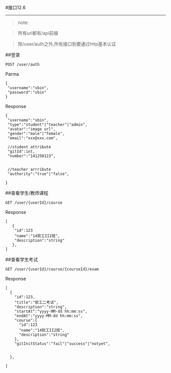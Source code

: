#接口12.6

---

>note:

>所有url都有/api前缀

>除/user/auth之外,所有接口到要通过http基本认证

##登录
```
POST /user/auth
```
Parma
```
{
 "username":"sbin",
 "password":"sbin"
}
```
Response
```
{
 "username":"sbin",
 "type":"student"|"teacher"|"admin",
 "avatar":"image url",
 "gender":"male"|"female",
 "email":"xxx@xxx.com",

 //student attribute
 "gitId":int,
 "number":"141250123",


 //teacher arrribute
 "authority":"true"|"false",

}
```

##查看学生/教师课程
```
GET /user/{userId}/course
```
Response
```
[
   {
    "id":123
    "name":"14软工II2班",
    "description":"string"
   },
]
```

##查看学生考试
```
GET /user/{userId}/course/{courseId}/exam
```
Response
```
[
  {
    "id":123,
    "title":"软工二考试",
    "description":"string",
    "startAt":"yyyy-MM-dd hh:mm:ss",
    "endAt":"yyyy-MM-dd hh:mm:ss",
    "course":{
      "id":123
      "name":"14软工II2班",
      "description":"string"
    },
    "gitInitStatus":"fail"|"success"|"notyet",


  },

]
```
